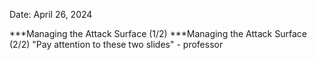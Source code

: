 Date: April 26, 2024

***Managing the Attack Surface (1/2)
***Managing the Attack Surface (2/2)
"Pay attention to these two slides" - professor